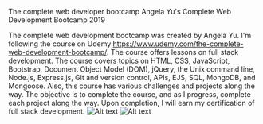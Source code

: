 The complete web developer bootcamp
Angela Yu's Complete Web Development Bootcamp 2019

The complete web development bootcamp was created by Angela Yu.
I'm following the course on Udemy https://www.udemy.com/the-complete-web-development-bootcamp/.
The course offers lessons on full stack development. 
The course covers topics on HTML, CSS, JavaScript, Bootstrap, Document Object Model (DOM), jQuery, 
the Unix command line, Node.js, Express.js, Git and version control, APIs, EJS, SQL, MongoDB, and Mongoose. 
Also, this course has various challenges and projects along the way. The objective is to complete the course, and 
as I progress, complete each project along the way. Upon completion, I will earn my certification of full stack development.
![Alt text](https://encrypted-tbn0.gstatic.com/images?q=tbn:ANd9GcSCRASVaSRb13TQkDmX2BcPFdnUK39J5IXmBbUJ9aaMqpA8yF6e&s)
![Alt text](https://encrypted-tbn0.gstatic.com/images?q=tbn:ANd9GcQtpH4guzXmHUgs2qLB0bSsrkTRQjJhd5JwSF5PthjdO2GB0UTA&s)
